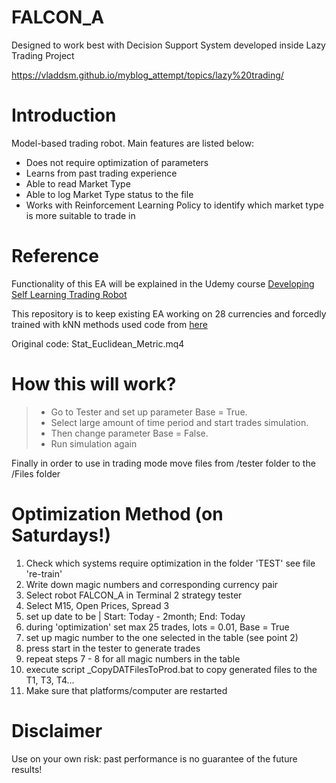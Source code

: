 # FALCON_A

Designed to work best with Decision Support System developed inside Lazy Trading Project

https://vladdsm.github.io/myblog_attempt/topics/lazy%20trading/

# Introduction

Model-based trading robot. Main features are listed below:

* Does not require optimization of parameters
* Learns from past trading experience
* Able to read Market Type
* Able to log Market Type status to the file
* Works with Reinforcement Learning Policy to identify which market type is more suitable to trade in

# Reference

Functionality of this EA will be explained in the Udemy course [Developing Self Learning Trading Robot](https://www.udemy.com/self-learning-trading-robot/?couponCode=LAZYTRADE7-10)

This repository is to keep existing EA working on 28 currencies and forcedly trained with kNN methods used code from [here](https://www.mql5.com/en/code/8645)

Original code: Stat_Euclidean_Metric.mq4

# How this will work?

> - Go to Tester and set up parameter Base = True. 
> - Select large amount of time period and start trades simulation.
> - Then change parameter Base = False. 
> - Run simulation again

Finally in order to use in trading mode move files from /tester folder to the /Files folder

# Optimization Method (on Saturdays!)

1. Check which systems require optimization in the folder 'TEST' see file 're-train'
2. Write down magic numbers and corresponding currency pair
3. Select robot FALCON_A in Terminal 2 strategy tester
4. Select M15, Open Prices, Spread 3
5. set up date to be | Start: Today - 2month; End: Today
6. during 'optimization' set max 25 trades, lots = 0.01, Base = True
7. set up magic number to the one selected in the table (see point 2)
8. press start in the tester to generate trades
9. repeat steps 7 - 8 for all magic numbers in the table
10. execute script _CopyDATFilesToProd.bat to copy generated files to the T1, T3, T4...
11. Make sure that platforms/computer are restarted

# Disclaimer

Use on your own risk: past performance is no guarantee of the future results!
